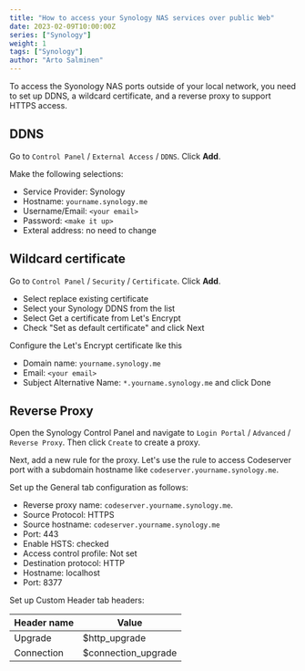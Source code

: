 ```yaml
---
title: "How to access your Synology NAS services over public Web"
date: 2023-02-09T10:00:00Z
series: ["Synology"]
weight: 1
tags: ["Synology"]
author: "Arto Salminen"
---
```


To access the Syonology NAS ports outside of your local network, you need to
set up DDNS, a wildcard certificate, and a reverse proxy to support HTTPS access.

## DDNS

Go to `Control Panel` / `External Access` / `DDNS`. Click **Add**.

Make the following selections:

- Service Provider: Synology
- Hostname: `yourname.synology.me`
- Username/Email: `<your email>`
- Password: `<make it up>`
- Exteral address: no need to change

## Wildcard certificate

Go to `Control Panel` / `Security` / `Certificate`. Click **Add**.

- Select replace existing certificate
- Select your Synology DDNS from the list
- Select Get a certificate from Let's Encrypt
- Check "Set as default certificate" and click Next

Configure the Let's Encrypt certificate lke this
- Domain name: `yourname.synology.me`
- Email: `<your email>`
- Subject Alternative Name: `*.yourname.synology.me` and click Done

## Reverse Proxy

Open the Synology Control Panel and navigate to `Login Portal` / `Advanced` / `Reverse Proxy`.
Then click `Create` to create a proxy.

Next, add a new rule for the proxy. Let's use the rule to access Codeserver port with
a subdomain hostname like `codeserver.yourname.synology.me`.

Set up the General tab configuration as follows:
- Reverse proxy name: `codeserver.yourname.synology.me`.
- Source Protocol: HTTPS
- Source hostname: `codeserver.yourname.synology.me`
- Port: 443
- Enable HSTS: checked
- Access control profile: Not set
- Destination protocol: HTTP
- Hostname: localhost
- Port: 8377

Set up Custom Header tab headers:

| Header name | Value               |
|-------------|---------------------|
| Upgrade     | $http_upgrade       |
| Connection  | $connection_upgrade |

